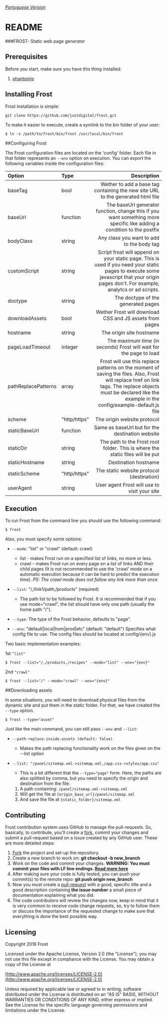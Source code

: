 *[Portuguese Version](LEIAME.md)*

# README

###FROST- Static web page generator

## Prerequisites

Before you start, make sure you have this thing installed:

1. [phantomjs](http://phantomjs.org/)

## Installing Frost

Frost installation is simple:

```
git clone https://github.com/justdigital/frost.git
```

To make it easier to execute, create a symlink to the bin folder of your user:

```
$ ln -s /path/to/frost/bin/frost /usr/local/bin/frost
```

##Configuring Frost

The Frost configuration files are located on the 'config' folder. Each file in that folder represents an `--env` option on execution. You can export the following variables inside the configuration files:

|Option|Type|Description|
|:---|:---|---:|
|baseTag|bool|Wether to add a base tag containing the new site URL to the generated html file|
|baseUrl|function|The baseUrl generator function, change this if you want something more specific like adding a condition to the postfix|
|bodyClass|string|Any class you want to add to the body tag|
|customScript|string|Script frost will append on your static page. This is used if you need your static pages to execute some javascript that your origin pages don't. For example, analytcs or ad scripts.|
|doctype|string|The doctype of the generated pages|
|downloadAssets|bool|Wether Frost will download CSS and JS assets from pages|
|hostname|string|The origin site hostname|
|pageLoadTimeout|integer|The maximum time (in seconds) Frost will wait for the page to load
|pathReplacePatterns|array|Frost will use this replace patterns on the moment of saving the files. Also, Frost will replace href on link tags. The replace objects must be declared like the example in the config/example-default.js file|
|scheme|"http/https"|The origin website protocol|
|staticBaseUrl|function|Same as baseUrl but for the destination website|
|staticDir|string|The path to the Frost root folder. This is where the static files will be put|
|staticHostname|string|Destination hostname|
|staticScheme|"http/https"|The static website protocol (destination)|
|userAgent|string|User agent Frost will use to visit your site|

## Execution

To run Frost from the command line you should use the following command:

```
$ frost
```

Also, you must specify some options:

  * `--mode`: "list" or "crawl" (default: crawl)
    * list  - makes Frost run on a specified list of links, no more or less.
    * crawl - makes Frost run on every page on a list of links AND their child pages (It is not recommended to use the 'crawl' mode on a automatic execution because it can be hard to predict the execution time).
    *PS: The crawl mode does not follow any link more than once*

  * `--list`: "/,/link1/path,/products" (required)
    * The path list to be followed by Frost. It is recommended that if you use mode="crawl", the list should have only one path (usually the home path "/").

  * `--type`: The type of the Frost behavior, defaults to "page".

  * `--env`: "default|local|hom|prod|etc" (default: "default")
    Specifies what config file to use. The config files should be located at config/{env}.js


Two basic implementation examples:

1st `"list"`
```
$ frost --list="/,/products,/recipes" --mode="list" --env="{env}"
```
2nd `"crawl"`
```
$ frost --list="/" --mode="crawl" --env="{env}"
```

##Downloading assets

In some situations, you will need to download physical files from the dynamic site and put them in the static folder. For that, we have created the `--type` option.

  `$ frost --type="asset"`

Just like the main command, you can still pass `--env` and `--list`:

  * `--path-replace-inside-assets (default: false)`
    * Makes the path replacing functionality work on the files given on the --list option    
  * `--list: "/panel/sitemap.xml->sitemap.xml,/app.css->styles/app.css"`
    * This is a bit different that the `--type="page"` form. Here, the paths are also splitted by comma, but you need to specify the origin and destination from the file:

     1. A path containing:  `/panel/sitemap.xml->sitemap.xml`
     2. Will get the file at `{origin_base_url}/panel/sitemap.xml`
     3. And save the file at `{static_folder}/sitemap.xml`

## Contributing

Frost contribution system uses GitHub to manage the pull-requests. So, basically, to contribute, you'll create a [fork](https://help.github.com/articles/fork-a-repo/), commit your changes and submit a pull-request based on a issue created by any GitHub user. These are more detailed steps:

1. [Fork](https://help.github.com/articles/fork-a-repo/) the project and set-up the repository.
2. Create a new branch to work on: **git checkout -b new_branch**
3. Work on the code and commit your changes. **WARNING: You must commit your files with LF line endings. [Read more here](https://help.github.com/articles/dealing-with-line-endings/)**
4. After making sure your code is fully tested, you can push your commit(s) to the remote repo: **git push origin new_branch**
5. Now you must create a [pull-request](https://help.github.com/articles/creating-a-pull-request) with a good, specific title and a good description containing **the issue number** a small piece of documentation explaining what you did.
6. The code contributors will review the changes now, keep in mind that it is very common to receive code change requests, so, try to follow them or discuss the importance of the requested change to make sure that everything is done the best possible way.

## Licensing

Copyright 2016 Frost

Licensed under the Apache License, Version 2.0 (the "License");
you may not use this file except in compliance with the License.
You may obtain a copy of the License at

[http://www.apache.org/licenses/LICENSE-2.0](http://www.apache.org/licenses/LICENSE-2.0)

Unless required by applicable law or agreed to in writing, software
distributed under the License is distributed on an "AS IS" BASIS,
WITHOUT WARRANTIES OR CONDITIONS OF ANY KIND, either express or implied.
See the License for the specific language governing permissions and
limitations under the License.
